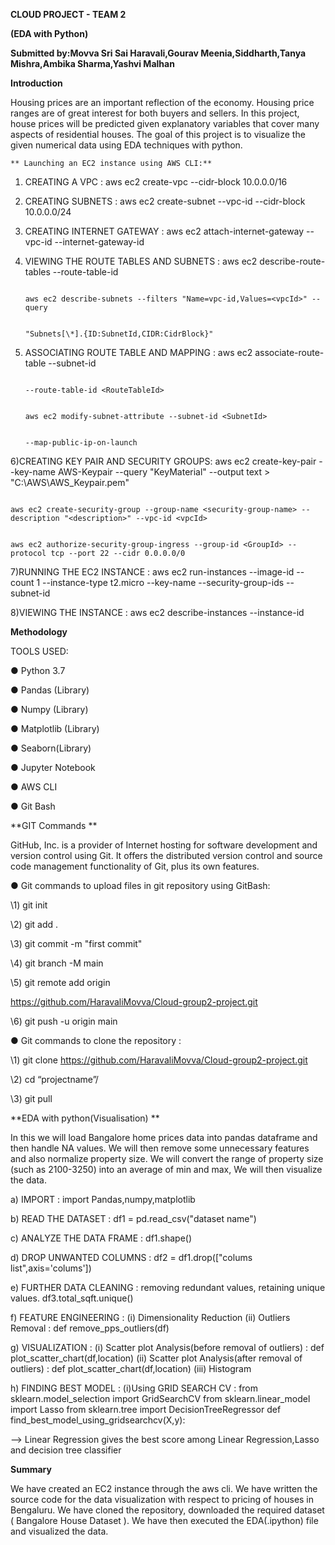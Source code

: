 ﻿  **CLOUD PROJECT - TEAM 2**

  **(EDA with Python)**

  **Submitted by:Movva  Sri Sai Haravali,Gourav Meenia,Siddharth,Tanya Mishra,Ambika Sharma,Yashvi Malhan**

   **Introduction**

Housing prices are an important reflection of the economy. Housing price ranges are of great interest for both buyers and sellers. In this project, house prices will be predicted 
given explanatory variables that cover many aspects of residential houses. The goal of this project is to visualize the given numerical data using EDA techniques with python.

    ** Launching an EC2 instance using AWS CLI:**

1) CREATING A VPC : aws ec2 create-vpc --cidr-block 10.0.0.0/16

2) CREATING SUBNETS : aws ec2 create-subnet --vpc-id <vpcId> --cidr-block 10.0.0.0/24

3) CREATING INTERNET GATEWAY : aws ec2 attach-internet-gateway --vpc-id <vpcId>--internet-gateway-id <InternetGatewayId>

4) VIEWING THE ROUTE TABLES AND SUBNETS : 
                                                                                             aws ec2 describe-route-tables --route-table-id <RouteTableId>

                                                                                             aws ec2 describe-subnets --filters "Name=vpc-id,Values=<vpcId>" --query

                                                                                             "Subnets[\*].{ID:SubnetId,CIDR:CidrBlock}"

5) ASSOCIATING ROUTE TABLE AND MAPPING :
                                                                                            aws ec2 associate-route-table --subnet-id <SubnetId> 
                                                                                  
                                                                                           --route-table-id <RouteTableId>

                                                                                            aws ec2 modify-subnet-attribute --subnet-id <SubnetId>

                                                                                            --map-public-ip-on-launch

6)CREATING KEY PAIR AND SECURITY GROUPS: 
                                                                                            aws ec2 create-key-pair --key-name AWS-Keypair --query "KeyMaterial" --output text > "C:\AWS\AWS\_Keypair.pem"

                                                                                            aws ec2 create-security-group --group-name <security-group-name> --description "<description>" --vpc-id <vpcId>

                                                                                            aws ec2 authorize-security-group-ingress --group-id <GroupId> --protocol tcp --port 22 --cidr 0.0.0.0/0

7)RUNNING THE EC2 INSTANCE : aws ec2 run-instances --image-id <ami-id> --count 1 --instance-type t2.micro --key-name <Keypair-name> --security-group-ids <SecurityGroupId> --subnet-id <SubnetId>

8)VIEWING THE INSTANCE : aws ec2 describe-instances --instance-id <InstanceId>

   **Methodology**

TOOLS USED:

● Python 3.7

● Pandas (Library)

● Numpy (Library)

● Matplotlib (Library)

● Seaborn(Library)

● Jupyter Notebook

● AWS CLI

● Git Bash

 **GIT Commands **

GitHub, Inc. is a provider of Internet hosting for software development and version control using Git. It offers the distributed version control and source code
management functionality of Git, plus its own features.

● Git commands to upload files in git repository using GitBash:

\1) git init

\2) git add .

\3) git commit -m "first commit"

\4) git branch -M main

\5) git remote add origin

<https://github.com/HaravaliMovva/Cloud-group2-project.git>

\6) git push -u origin main

● Git commands to clone the repository :

\1) git clone <https://github.com/HaravaliMovva/Cloud-group2-project.git>

\2) cd “projectname”/

\3) git pull

 **EDA with python(Visualisation) **

In this we will load Bangalore home prices data into pandas dataframe and then handle NA values. We will then remove some unnecessary features and also normalize
property size. We will convert the range of property size (such as 2100-3250) into an average of min and max, We will then visualize the data.

a) IMPORT : import Pandas,numpy,matplotlib

b) READ THE DATASET : df1 = pd.read_csv("dataset name")

c) ANALYZE THE DATA FRAME : df1.shape()

d) DROP UNWANTED COLUMNS : df2 = df1.drop(["colums list",axis='colums'])

e) FURTHER DATA CLEANING : removing redundant values, retaining unique values. df3.total_sqft.unique()

f) FEATURE ENGINEERING : (i) Dimensionality Reduction 
                                                     (ii) Outliers Removal : def remove_pps_outliers(df)

g) VISUALIZATION : (i) Scatter plot Analysis(before removal of outliers) : def plot_scatter_chart(df,location) 
                                     (ii) Scatter plot Analysis(after removal of outliers) : def plot_scatter_chart(df,location) 
                                     (iii) Histogram

h) FINDING BEST MODEL :      (i)Using GRID SEARCH CV : from sklearn.model_selection import GridSearchCV
                                                                                                            from sklearn.linear_model import Lasso
                                                                                                            from sklearn.tree import DecisionTreeRegressor
                                                                                                            def find_best_model_using_gridsearchcv(X,y):

 -->  Linear Regression gives the best score among Linear Regression,Lasso and decision tree classifier


  **Summary**

We have created an EC2 instance through the aws cli. We have written the source code for the data visualization with respect to pricing of houses in
Bengaluru. We have cloned the repository, downloaded the required dataset ( Bangalore House Dataset ). We have then executed the
EDA(.ipython) file and visualized the data.

